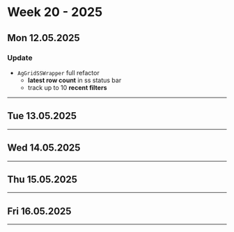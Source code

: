 # Week 20 - 2025


## Mon 12.05.2025

### Update 
- `AgGridSSWrapper` full refactor
  - **latest row count** in ss status bar
  - track up to 10 **recent filters**
---


## Tue 13.05.2025


---


## Wed 14.05.2025


---


## Thu 15.05.2025


---


## Fri 16.05.2025


---
